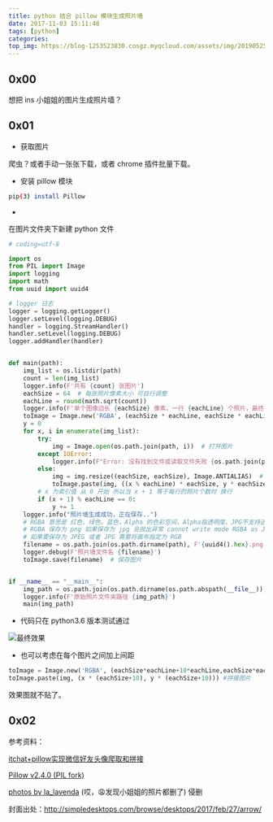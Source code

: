 ```yaml
---
title: python 结合 pillow 模块生成照片墙
date: 2017-11-03 15:11:48
tags: [python]
categories:
top_img: https://blog-1253523830.cosgz.myqcloud.com/assets/img/20190525170527.png
---
```

## 0x00

想把 ins 小姐姐的图片生成照片墙？

<!--more-->

## 0x01

- 获取图片

爬虫？或者手动一张张下载，或者 chrome 插件批量下载。

- 安装 pillow 模块

```sh
pip(3) install Pillow
```

- 

在图片文件夹下新建 python 文件

```python
# coding=utf-8

import os
from PIL import Image
import logging
import math
from uuid import uuid4

# logger 日志
logger = logging.getLogger()
logger.setLevel(logging.DEBUG)
handler = logging.StreamHandler()
handler.setLevel(logging.DEBUG)
logger.addHandler(handler)


def main(path):
    img_list = os.listdir(path)
    count = len(img_list)
    logger.info(F'共有 {count} 张图片')
    eachSize = 64  # 每张照片像素大小 可自行调整
    eachLine = round(math.sqrt(count))
    logger.info(F'单个图像边长 {eachSize} 像素，一行 {eachLine} 个照片，最终图像边长 {eachSize * eachLine}')
    toImage = Image.new('RGBA', (eachSize * eachLine, eachSize * eachLine))  # 新建一块画布
    y = 0
    for x, i in enumerate(img_list):
        try:
            img = Image.open(os.path.join(path, i))  # 打开图片
        except IOError:
            logger.info(F"Error: 没有找到文件或读取文件失败 {os.path.join(path,i)}")
        else:
            img = img.resize((eachSize, eachSize), Image.ANTIALIAS)  # 缩小图片
            toImage.paste(img, ((x % eachLine) * eachSize, y * eachSize))  # 拼接图片
        # x 为索引值 从 0 开始 所以当 x + 1 等于每行的照片个数时 换行
        if (x + 1) % eachLine == 0:
            y += 1
    logger.info("照片墙生成成功，正在保存..")
    # RGBA 意思是 红色，绿色，蓝色，Alpha 的色彩空间，Alpha指透明度。JPG不支持透明度
    # RGBA 保存为 png 如果保存为 jpg 会抛出异常 cannot write mode RGBA as JPEG
    # 如果要保存为 JPEG 或者 JPG 需要将画布指定为 RGB
    filename = os.path.join(os.path.dirname(path), F'{uuid4().hex}.png')
    logger.debug(F'照片墙文件名 {filename}')
    toImage.save(filename)  # 保存图片


if __name__ == "__main__":
    img_path = os.path.join(os.path.dirname(os.path.abspath(__file__)), 'photos')
    logger.info(F'原始照片文件夹路径 {img_path}')
    main(img_path)
```

- 代码只在 python3.6 版本测试通过

![最终效果](https://blog-1253523830.cosgz.myqcloud.com/assets/img/20190525163325.png)

- 也可以考虑在每个图片之间加上间距

```python
toImage = Image.new('RGBA', (eachSize*eachLine+10*eachLine,eachSize*eachLine+10*eachLine))#新建一块画布 10为照片之间间隔
toImage.paste(img, (x * (eachSize+10), y * (eachSize+10))) #拼接图片
```

效果图就不贴了。

## 0x02

参考资料：

[itchat+pillow实现微信好友头像爬取和拼接](https://zhuanlan.zhihu.com/p/25782937)

[Pillow v2.4.0 (PIL fork)](http://pillow-cn.readthedocs.io/zh_CN/latest/reference/Image.html)

[photos by la_lavenda](https://www.instagram.com/la_lavenda/) (哎，😩发现小姐姐的照片都删了) 侵删

封面出处：http://simpledesktops.com/browse/desktops/2017/feb/27/arrow/